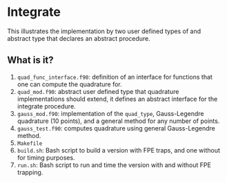 Integrate
=========

This illustrates the implementation by two user defined types of and
abstract type that declares an abstract procedure.

What is it?
-----------
1. `quad_func_interface.f90`: definition of an interface for functions
    that one can compute the quadrature for.
1. `quad_mod.f90`: abstract user defined type that quadrature
    implementations should extend, it defines an abstract interface for
    the integrate procedure.
1. `gauss_mod.f90`: implementation of the `quad_type`, Gauss-Legendre
    quadrature (10 points), and a general method for any number of points.
1. `gauss_test.f90`: computes quadrature using general Gauss-Legendre
    method.
1. `Makefile`
1. `build.sh`: Bash script to build a version with FPE traps, and one
    without for timing purposes.
1. `run.sh`: Bash script to run and time the version with and without FPE
    trapping.
